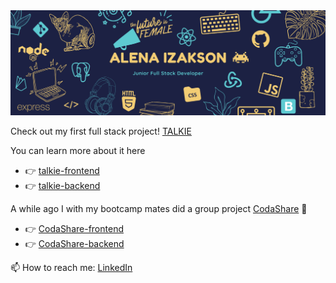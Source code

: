 <img src="images/header.png" alt="header pic"/>


Check out my first full stack project!
[TALKIE](https://5f92b713a9d3a800083fc88a--practical-goldberg-df7fdd.netlify.app/)

You can learn more about it here 
- :point_right: [talkie-frontend](https://github.com/AlenaAlyona/talkie-frontend)
- :point_right: [talkie-backend](https://github.com/AlenaAlyona/talkie_backend)



A while ago I with my bootcamp mates did a group project [CodaShare](https://adoring-varahamihira-27939f.netlify.app/) :muscle:

- :point_right: [CodaShare-frontend](https://github.com/AlenaAlyona/talkie-frontend)
- :point_right: [CodaShare-backend](https://github.com/FarzadTaghavi/group-project-backend)


📫 How to reach me: [LinkedIn](https://www.linkedin.com/in/alena-izakson/)
  
  
<!--
**AlenaAlyona/AlenaAlyona** is a ✨ _special_ ✨ repository because its `README.md` (this file) appears on your GitHub profile.

Here are some ideas to get you started:


- 🌱 I’m currently learning ...
- 👯 I’m looking to collaborate on ...
- 🤔 I’m looking for help with ...
- 💬 Ask me about ...
-   🔭 I’m currently working on 

- ⚡ Fun fact: ...
-->
